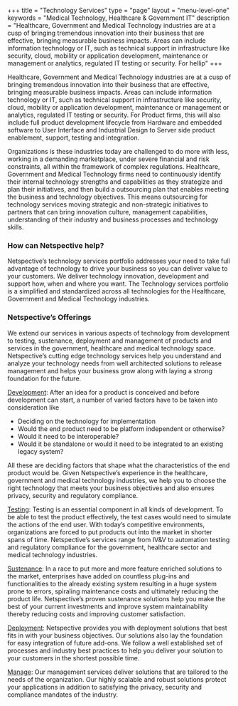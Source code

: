 +++
title = "Technology Services"
type  = "page"
layout = "menu-level-one"
keywords = "Medical Technology, Healthcare & Government IT"
description = "Healthcare, Government and Medical Technology industries are at a cusp of bringing tremendous innovation into their business that are effective, bringing measurable business impacts. Areas can include information technology or IT, such as technical support in infrastructure like security, cloud, mobility or application development, maintenance or management or analytics, regulated IT testing or security. For hellip"
+++

Healthcare, Government and Medical Technology industries are at a cusp of bringing tremendous innovation into their business that are effective, bringing measurable business impacts. Areas can include information technology or IT, such as technical support in infrastructure like security, cloud, mobility or application development, maintenance or management or analytics, regulated IT testing or security. For Product firms, this will also include full product development lifecycle from Hardware and embedded software to User Interface and Industrial Design to Server side product enablement, support, testing and integration.

Organizations is these industries today are challenged to do more with less, working in a demanding marketplace, under severe financial and risk constraints, all within the framework of complex regulations. Healthcare, Government and Medical Technology firms need to continuously identify their internal technology strengths and capabilities as they strategize and plan their initiatives, and then build a outsourcing plan that enables meeting the business and technology objectives. This means outsourcing for technology services moving strategic and non-strategic initiatives to partners that can bring innovation culture, management capabilities, understanding of their industry and business processes and technology skills.

### How can Netspective help?

Netspective’s technology services portfolio addresses your need to take full advantage of technology to drive your business so you can deliver value to your customers. We deliver technology innovation, development and support how, when and where you want. The Technology services portfolio is a simplified and standardized across all technologies for the Healthcare, Government and Medical Technology industries.

### Netspective’s Offerings

We extend our services in various aspects of technology from development to testing, sustenance, deployment and management of products and services in the government, healthcare and medical technology space. Netspective’s cutting edge technology services help you understand and analyze your technology needs from well architected solutions to release management and helps your business grow along with laying a strong foundation for the future.

[Development](/technology-services/development/): After an idea for a product is conceived and before development can start, a number of varied factors have to be taken into consideration like

* Deciding on the technology for implementation
* Would the end product need to be platform independent or otherwise?
* Would it need to be interoperable?
* Would it be standalone or would it need to be integrated to an existing legacy system?

All these are deciding factors that shape what the characteristics of the end product would be. Given Netspective’s experience in the healthcare, government and medical technology industries, we help you to choose the right technology that meets your business objectives and also ensures privacy, security and regulatory compliance.


[Testing](/technology-services/testing/):  Testing is an essential component in all kinds of development. To be able to test the product effectively, the test cases would need to simulate the actions of the end user. With today’s competitive environments, organizations are forced to put products out into the market in shorter spans of time. Netspective’s services range from IV&V to automation testing and regulatory compliance for the government, healthcare sector and medical technology industries.


[Sustenance](/technology-services/sustenance/): In a race to put more and more feature enriched solutions to the market, enterprises have added on countless plug-ins and functionalities to the already existing system resulting in a huge system prone to errors, spiraling maintenance costs and ultimately reducing the product life. Netspective’s proven sustenance solutions help you make the best of your current investments and improve system maintainability thereby reducing costs and improving customer satisfaction.

[Deployment](/technology-services/deployment/): Netspective provides you with deployment solutions that best fits in with your business objectives. Our solutions also lay the foundation for easy integration of future add-ons. We follow a well established set of processes and industry best practices to help you deliver your solution to your customers in the shortest possible time.

[Manage](/technology-services/manage/): Our management services deliver solutions that are tailored to the needs of the organization. Our highly scalable and robust solutions protect your applications in addition to satisfying the privacy, security and compliance mandates of the industry.